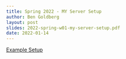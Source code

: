 ```yaml
---
title: Spring 2022 - MY Server Setup
author: Ben Goldberg
layout: post
slides: 2022-spring-w01-my-server-setup.pdf
date: 2022-01-14
---
```


[Example Setup](https://github.com/RITlug/bens-server-config)
